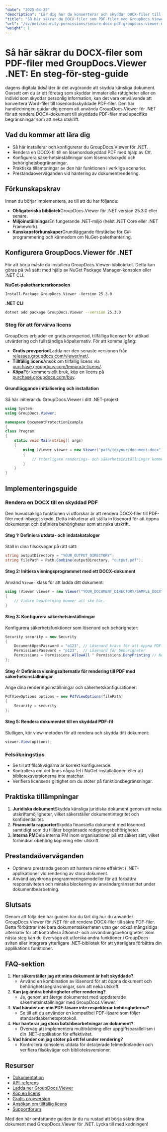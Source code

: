 ```yaml
---
"date": "2025-04-25"
"description": "Lär dig hur du konverterar och skyddar DOCX-filer till lösenordsskyddade PDF-filer med GroupDocs.Viewer för .NET. Säkerställ dokumentsäkerhet med praktiska exempel och säkerhetskonfigurationer."
"title": "Så här säkrar du DOCX-filer som PDF-filer med GroupDocs.Viewer .NET – en steg-för-steg-guide"
"url": "/sv/net/security-permissions/secure-docx-pdf-groupdocs-viewer-net/"
"weight": 1
---
```


# Så här säkrar du DOCX-filer som PDF-filer med GroupDocs.Viewer .NET: En steg-för-steg-guide

dagens digitala tidsålder är det avgörande att skydda känsliga dokument. Oavsett om du är ett företag som skyddar immateriella rättigheter eller en individ som skyddar personlig information, kan det vara omvälvande att konvertera Word-filer till lösenordsskyddade PDF-filer. Den här handledningen guidar dig genom att använda GroupDocs.Viewer för .NET för att rendera DOCX-dokument till skyddade PDF-filer med specifika begränsningar som att neka utskrift.

## Vad du kommer att lära dig
- Så här installerar och konfigurerar du GroupDocs.Viewer för .NET.
- Rendera en DOCX-fil till en lösenordsskyddad PDF med hjälp av C#.
- Konfigurera säkerhetsinställningar som lösenordsskydd och behörighetsbegränsningar.
- Praktiska tillämpningar av den här funktionen i verkliga scenarier.
- Prestandaöverväganden vid hantering av dokumentrendering.

## Förkunskapskrav
Innan du börjar implementera, se till att du har följande:
- **Obligatoriska bibliotek**GroupDocs.Viewer för .NET version 25.3.0 eller senare.
- **Miljöinställningar**En fungerande .NET-miljö (helst .NET Core eller .NET Framework).
- **Kunskapsförkunskaper**Grundläggande förståelse för C#-programmering och kännedom om NuGet-pakethantering.

## Konfigurera GroupDocs.Viewer för .NET
För att börja måste du installera GroupDocs.Viewer-biblioteket. Detta kan göras på två sätt: med hjälp av NuGet Package Manager-konsolen eller .NET CLI.

**NuGet-pakethanterarkonsolen**
```shell
Install-Package GroupDocs.Viewer -Version 25.3.0
```

**.NET CLI**
```bash
dotnet add package GroupDocs.Viewer --version 25.3.0
```

### Steg för att förvärva licens
GroupDocs erbjuder en gratis provperiod, tillfälliga licenser för utökad utvärdering och fullständiga köpalternativ. För att komma igång:
- **Gratis provperiod**Ladda ner den senaste versionen från [releases.groupdocs.com/viewer/net/](https://releases.groupdocs.com/viewer/net/).
- **Tillfällig licens**Ansök om tillfällig licens via [purchase.groupdocs.com/temporär-licens/](https://purchase.groupdocs.com/temporary-license/).
- **Köpa**För kommersiellt bruk, köp en licens på [purchase.groupdocs.com/buy](https://purchase.groupdocs.com/buy).

#### Grundläggande initialisering och installation
Så här initierar du GroupDocs.Viewer i ditt .NET-projekt:

```csharp
using System;
using GroupDocs.Viewer;

namespace DocumentProtectionExample
{
class Program
{
    static void Main(string[] args)
    {
        using (Viewer viewer = new Viewer("path/to/your/document.docx"))
        {
            // Ytterligare renderings- och säkerhetsinställningar kommer att ställas in här.
        }
    }
}
```

## Implementeringsguide

### Rendera en DOCX till en skyddad PDF
Den huvudsakliga funktionen vi utforskar är att rendera DOCX-filer till PDF-filer med inbyggt skydd. Detta inkluderar att ställa in lösenord för att öppna dokumentet och definiera behörigheter som att neka utskrift.

#### Steg 1: Definiera utdata- och indatakataloger
Ställ in dina filsökvägar på rätt sätt:

```csharp
string outputDirectory = "YOUR_OUTPUT_DIRECTORY";
string filePath = Path.Combine(outputDirectory, "output.pdf");
```

#### Steg 2: Initiera visningsprogrammet med ett DOCX-dokument
Använd `Viewer` klass för att ladda ditt dokument:

```csharp
using (Viewer viewer = new Viewer("YOUR_DOCUMENT_DIRECTORY/SAMPLE_DOCX"))
{
    // Vidare bearbetning kommer att ske här.
}
```

#### Steg 3: Konfigurera säkerhetsinställningar
Konfigurera säkerhetsfunktioner som lösenord och behörigheter:

```csharp
Security security = new Security
{
    DocumentOpenPassword = "o123", // Lösenord krävs för att öppna PDF-filen
    PermissionsPassword = "p123",  // Lösenord för behörigheter
    Permissions = Permissions.AllowAll ^ Permissions.DenyPrinting // Neka utskriftstillstånd
};
```

#### Steg 4: Definiera visningsalternativ för rendering till PDF med säkerhetsinställningar
Ange dina renderingsinställningar och säkerhetskonfigurationer:

```csharp
PdfViewOptions options = new PdfViewOptions(filePath)
{
    Security = security
};
```

#### Steg 5: Rendera dokumentet till en skyddad PDF-fil
Slutligen, kör view-metoden för att rendera och skydda ditt dokument:

```csharp
viewer.View(options);
```

### Felsökningstips
- Se till att filsökvägarna är korrekt konfigurerade.
- Kontrollera om det finns några fel i NuGet-installationen eller att biblioteksversionerna inte matchar.
- Verifiera licensens giltighet om du stöter på funktionsbegränsningar.

## Praktiska tillämpningar
1. **Juridiska dokument**Skydda känsliga juridiska dokument genom att neka utskriftsmöjligheter, vilket säkerställer dokumentintegritet och konfidentialitet.
2. **Finansiella rapporter**Skydda finansiella dokument med lösenord samtidigt som du tillåter begränsade redigeringsbehörigheter.
3. **Interna PM**Dela interna PM inom organisationer på ett säkert sätt, vilket förhindrar obehörig kopiering eller utskrift.

## Prestandaöverväganden
- Optimera prestanda genom att hantera minne effektivt i .NET-applikationer vid rendering av stora dokument.
- Använd asynkrona programmeringsmodeller för att förbättra responsiviteten och minska blockering av användargränssnittet under dokumentbearbetning.

## Slutsats
Genom att följa den här guiden har du lärt dig hur du använder GroupDocs.Viewer för .NET för att rendera DOCX-filer till säkra PDF-filer. Detta förbättrar inte bara dokumentsäkerheten utan ger också mångsidiga alternativ för att kontrollera åtkomst- och användningsbehörigheter. Som nästa steg kan du överväga att utforska andra funktioner i GroupDocs-sviten eller integrera ytterligare .NET-bibliotek för att ytterligare förbättra din applikations funktioner.

## FAQ-sektion
1. **Hur säkerställer jag att mina dokument är helt skyddade?**
   - Använd en kombination av lösenord för att öppna dokument och behörighetsbegränsningar, som att neka utskrift.
2. **Kan jag ändra behörigheter efter rendering?**
   - Ja, genom att återge dokumentet med uppdaterade säkerhetsinställningar med GroupDocs.Viewer.
3. **Vad händer om min PDF-läsare inte respekterar behörigheterna?**
   - Se till att du använder en kompatibel PDF-läsare som följer standardsäkerhetsprotokoll.
4. **Hur hanterar jag stora batchbearbetningar av dokument?**
   - Överväg att implementera multitrådning eller uppgiftsparallellism i din .NET-applikation för effektivitet.
5. **Vad händer om jag stöter på ett fel under rendering?**
   - Kontrollera konsolens utdata för detaljerade felmeddelanden och verifiera filsökvägar och biblioteksversioner.

## Resurser
- [Dokumentation](https://docs.groupdocs.com/viewer/net/)
- [API-referens](https://reference.groupdocs.com/viewer/net/)
- [Ladda ner GroupDocs.Viewer](https://releases.groupdocs.com/viewer/net/)
- [Köp en licens](https://purchase.groupdocs.com/buy)
- [Gratis provversion](https://releases.groupdocs.com/viewer/net/)
- [Ansökan om tillfällig licens](https://purchase.groupdocs.com/temporary-license/)
- [Supportforum](https://forum.groupdocs.com/c/viewer/9)

Med den här omfattande guiden är du nu rustad att börja säkra dina dokument med GroupDocs.Viewer för .NET. Lycka till med kodningen!